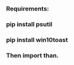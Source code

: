 <h3>Requirements:</h3>
<h3>pip install psutil</h3>
<h3>pip install win10toast</h3>
<h3>Then import than.</h3>
